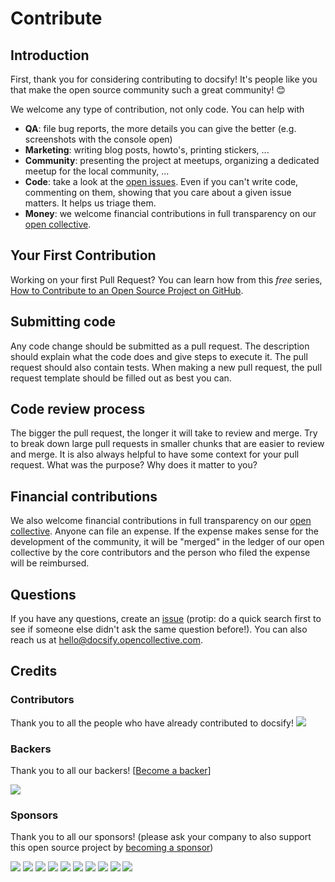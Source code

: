 # Contribute

## Introduction

First, thank you for considering contributing to docsify! It's people like you that make the open source community such a great community! 😊

We welcome any type of contribution, not only code. You can help with 
- **QA**: file bug reports, the more details you can give the better (e.g. screenshots with the console open)
- **Marketing**: writing blog posts, howto's, printing stickers, ...
- **Community**: presenting the project at meetups, organizing a dedicated meetup for the local community, ...
- **Code**: take a look at the [open issues](issues). Even if you can't write code, commenting on them, showing that you care about a given issue matters. It helps us triage them.
- **Money**: we welcome financial contributions in full transparency on our [open collective](https://opencollective.com/docsify).

## Your First Contribution

Working on your first Pull Request? You can learn how from this *free* series, [How to Contribute to an Open Source Project on GitHub](https://egghead.io/series/how-to-contribute-to-an-open-source-project-on-github).

## Submitting code

Any code change should be submitted as a pull request. The description should explain what the code does and give steps to execute it. The pull request should also contain tests. When making a new pull request, the pull request template should be filled out as best you can.

## Code review process

The bigger the pull request, the longer it will take to review and merge. Try to break down large pull requests in smaller chunks that are easier to review and merge.
It is also always helpful to have some context for your pull request. What was the purpose? Why does it matter to you?

## Financial contributions

We also welcome financial contributions in full transparency on our [open collective](https://opencollective.com/docsify).
Anyone can file an expense. If the expense makes sense for the development of the community, it will be "merged" in the ledger of our open collective by the core contributors and the person who filed the expense will be reimbursed.

## Questions

If you have any questions, create an [issue](issue) (protip: do a quick search first to see if someone else didn't ask the same question before!).
You can also reach us at hello@docsify.opencollective.com.

## Credits

### Contributors

Thank you to all the people who have already contributed to docsify!
<a href="graphs/contributors"><img src="https://opencollective.com/docsify/contributors.svg?width=890" /></a>


### Backers

Thank you to all our backers! [[Become a backer](https://opencollective.com/docsify#backer)]

<a href="https://opencollective.com/docsify#backers" target="_blank"><img src="https://opencollective.com/docsify/backers.svg?width=890"></a>


### Sponsors

Thank you to all our sponsors! (please ask your company to also support this open source project by [becoming a sponsor](https://opencollective.com/docsify#sponsor))

<a href="https://opencollective.com/docsify/sponsor/0/website" target="_blank"><img src="https://opencollective.com/docsify/sponsor/0/avatar.svg"></a>
<a href="https://opencollective.com/docsify/sponsor/1/website" target="_blank"><img src="https://opencollective.com/docsify/sponsor/1/avatar.svg"></a>
<a href="https://opencollective.com/docsify/sponsor/2/website" target="_blank"><img src="https://opencollective.com/docsify/sponsor/2/avatar.svg"></a>
<a href="https://opencollective.com/docsify/sponsor/3/website" target="_blank"><img src="https://opencollective.com/docsify/sponsor/3/avatar.svg"></a>
<a href="https://opencollective.com/docsify/sponsor/4/website" target="_blank"><img src="https://opencollective.com/docsify/sponsor/4/avatar.svg"></a>
<a href="https://opencollective.com/docsify/sponsor/5/website" target="_blank"><img src="https://opencollective.com/docsify/sponsor/5/avatar.svg"></a>
<a href="https://opencollective.com/docsify/sponsor/6/website" target="_blank"><img src="https://opencollective.com/docsify/sponsor/6/avatar.svg"></a>
<a href="https://opencollective.com/docsify/sponsor/7/website" target="_blank"><img src="https://opencollective.com/docsify/sponsor/7/avatar.svg"></a>
<a href="https://opencollective.com/docsify/sponsor/8/website" target="_blank"><img src="https://opencollective.com/docsify/sponsor/8/avatar.svg"></a>
<a href="https://opencollective.com/docsify/sponsor/9/website" target="_blank"><img src="https://opencollective.com/docsify/sponsor/9/avatar.svg"></a>

<!-- This `CONTRIBUTING.md` is based on @nayafia's template https://github.com/nayafia/contributing-template -->
